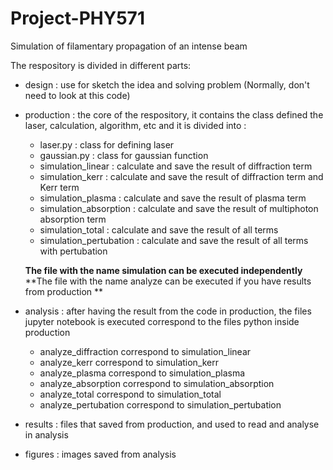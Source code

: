# Project-PHY571
Simulation of filamentary propagation of an intense beam

The respository is divided in different parts: 
* design : use for sketch the idea and solving problem (Normally, don't need to look at this code)
* production : the core of the respository, it contains the class defined the laser, calculation, algorithm, etc
and it is divided into :
  + laser.py : class for defining laser
  + gaussian.py : class for gaussian function
  + simulation_linear : calculate and save the result of diffraction term
  + simulation_kerr : calculate and save the result of diffraction term and Kerr term
  + simulation_plasma : calculate and save the result of plasma term
  + simulation_absorption : calculate and save the result of multiphoton absorption term
  + simulation_total : calculate and save the result of all terms
  + simulation_pertubation : calculate and save the result of all terms with pertubation
  
  **The file with the name simulation can be executed independently**
  **The file with the name analyze can be executed if you have results from production **
  
* analysis : after having the result from the code in production, the files jupyter notebook is executed correspond to the 
files python inside production

  + analyze_diffraction correspond to simulation_linear
  + analyze_kerr correspond to simulation_kerr
  + analyze_plasma correspond to simulation_plasma
  + analyze_absorption correspond to simulation_absorption
  + analyze_total correspond to simulation_total
  + analyze_pertubation correspond to simulation_pertubation
  
 * results : files that saved from production, and used to read and analyse in analysis
 * figures : images saved from analysis
  
              
